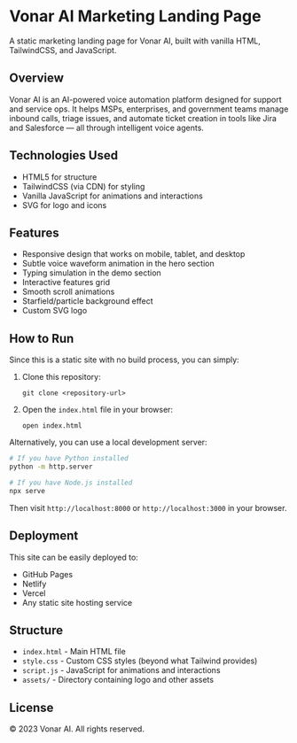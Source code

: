 # Vonar AI Marketing Landing Page

A static marketing landing page for Vonar AI, built with vanilla HTML, TailwindCSS, and JavaScript.

## Overview

Vonar AI is an AI-powered voice automation platform designed for support and service ops. It helps MSPs, enterprises, and government teams manage inbound calls, triage issues, and automate ticket creation in tools like Jira and Salesforce — all through intelligent voice agents.

## Technologies Used

- HTML5 for structure
- TailwindCSS (via CDN) for styling
- Vanilla JavaScript for animations and interactions
- SVG for logo and icons

## Features

- Responsive design that works on mobile, tablet, and desktop
- Subtle voice waveform animation in the hero section
- Typing simulation in the demo section
- Interactive features grid
- Smooth scroll animations
- Starfield/particle background effect
- Custom SVG logo

## How to Run

Since this is a static site with no build process, you can simply:

1. Clone this repository:
   ```
   git clone <repository-url>
   ```

2. Open the `index.html` file in your browser:
   ```
   open index.html
   ```

Alternatively, you can use a local development server:

```bash
# If you have Python installed
python -m http.server

# If you have Node.js installed
npx serve
```

Then visit `http://localhost:8000` or `http://localhost:3000` in your browser.

## Deployment

This site can be easily deployed to:

- GitHub Pages
- Netlify
- Vercel
- Any static site hosting service

## Structure

- `index.html` - Main HTML file
- `style.css` - Custom CSS styles (beyond what Tailwind provides)
- `script.js` - JavaScript for animations and interactions
- `assets/` - Directory containing logo and other assets

## License

© 2023 Vonar AI. All rights reserved.
